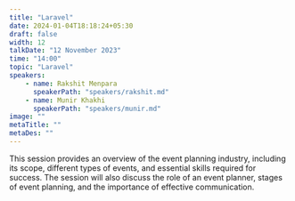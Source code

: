 ```yaml
---
title: "Laravel"
date: 2024-01-04T18:18:24+05:30
draft: false
width: 12
talkDate: "12 November 2023"
time: "14:00"
topic: "Laravel"
speakers:
    - name: Rakshit Menpara
      speakerPath: "speakers/rakshit.md"
    - name: Munir Khakhi
      speakerPath: "speakers/munir.md"
image: ""
metaTitle: ""
metaDes: ""
---
```


This session provides an overview of the event planning industry, including   its scope, different types of events, and essential skills required for success. The session will also discuss the role of an event planner, stages of event planning, and the importance of effective communication.


